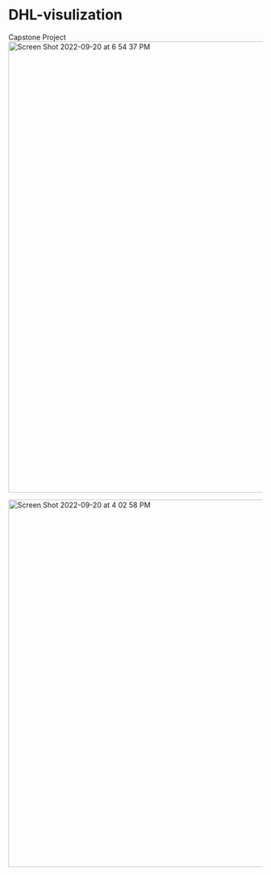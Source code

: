# DHL-visulization
Capstone Project
<img width="895" alt="Screen Shot 2022-09-20 at 6 54 37 PM" src="https://user-images.githubusercontent.com/91159549/191378940-ea661356-50ad-43b1-aa84-5f82ec456229.png">

<img width="729" alt="Screen Shot 2022-09-20 at 4 02 58 PM" src="https://user-images.githubusercontent.com/91159549/191379054-bbb0d008-f78f-4700-a8c2-7afa9c25f84a.png">

